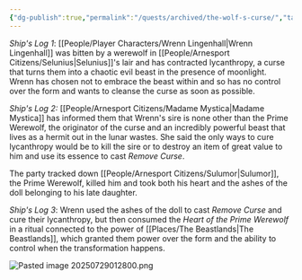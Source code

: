```yaml
---
{"dg-publish":true,"permalink":"/quests/archived/the-wolf-s-curse/","tags":["Quest"]}
---
```


*Ship's Log 1*: [[People/Player Characters/Wrenn Lingenhall\|Wrenn Lingenhall]] was bitten by a werewolf in [[People/Arnesport Citizens/Selunius\|Selunius]]'s lair and has contracted lycanthropy, a curse that turns them into a chaotic evil beast in the presence of moonlight.  Wrenn has chosen not to embrace the beast within and so has no control over the form and wants to cleanse the curse as soon as possible.  

*Ship's Log 2:* [[People/Arnesport Citizens/Madame Mystica\|Madame Mystica]] has informed them that Wrenn's sire is none other than the Prime Werewolf, the originator of the curse and an incredibly powerful beast that lives as a hermit out in the lunar wastes.  She said the only ways to cure lycanthropy would be to kill the sire or to destroy an item of great value to him and use its essence to cast *Remove Curse*.  

The party tracked down [[People/Arnesport Citizens/Sulumor\|Sulumor]], the Prime Werewolf, killed him and took both his heart and the ashes of the doll belonging to his late daughter.  

*Ship's Log 3*: Wrenn used the ashes of the doll to cast *Remove Curse* and cure their lycanthropy, but then consumed the *Heart of the Prime Werewolf* in a ritual connected to the power of [[Places/The Beastlands\|The Beastlands]], which granted them power over the form and the ability to control when the transformation happens.  

![Pasted image 20250729012800.png](/img/user/Z_Attachments/Pasted%20image%2020250729012800.png)